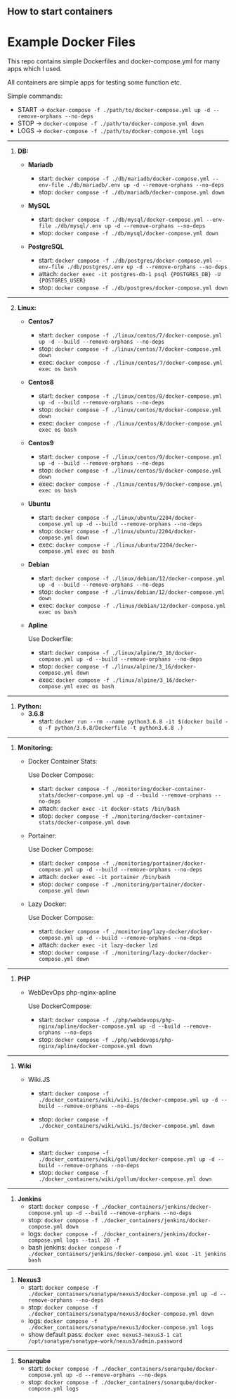 ## How to start containers

# Example Docker Files

This repo contains simple Dockerfiles and docker-compose.yml for many apps which I used. 

All containers are simple apps for testing some function etc.

Simple commands:
- START -> `docker-compose -f ./path/to/docker-compose.yml up -d --remove-orphans --no-deps`
- STOP -> `docker-compose -f ./path/to/docker-compose.yml down`
- LOGS -> `docker-compose -f ./path/to/docker-compose.yml logs`
___
1. __DB:__
    - __Mariadb__
        - start: `docker compose -f ./db/mariadb/docker-compose.yml --env-file ./db/mariadb/.env up -d --remove-orphans --no-deps`
        - stop: `docker compose -f ./db/mariadb/docker-compose.yml down`

    - __MySQL__
        - start: `docker compose -f ./db/mysql/docker-compose.yml --env-file ./db/mysql/.env up -d --remove-orphans --no-deps`
        - stop: `docker compose -f ./db/mysql/docker-compose.yml down`

    - __PostgreSQL__
        - start: `docker compose -f ./db/postgres/docker-compose.yml --env-file ./db/postgres/.env up -d --remove-orphans --no-deps`
        - attach: `docker exec -it postgres-db-1 psql {POSTGRES_DB} -U {POSTGRES_USER}`
        - stop: `docker compose -f ./db/postgres/docker-compose.yml down`
___
2. __Linux:__
    - __Centos7__
        - start: `docker compose -f ./linux/centos/7/docker-compose.yml up -d --build --remove-orphans --no-deps`
        - stop: `docker compose -f ./linux/centos/7/docker-compose.yml down`
        - exec: `docker compose -f ./linux/centos/7/docker-compose.yml exec os bash`

    - __Centos8__
        - start: `docker compose -f ./linux/centos/8/docker-compose.yml up -d --build --remove-orphans --no-deps`
        - stop: `docker compose -f ./linux/centos/8/docker-compose.yml down`
        - exec: `docker compose -f ./linux/centos/8/docker-compose.yml exec os bash`

    - __Centos9__
        - start: `docker compose -f ./linux/centos/9/docker-compose.yml up -d --build --remove-orphans --no-deps`
        - stop: `docker compose -f ./linux/centos/9/docker-compose.yml down`
        - exec: `docker compose -f ./linux/centos/9/docker-compose.yml exec os bash`

    - __Ubuntu__
         
        - start: `docker compose -f ./linux/ubuntu/2204/docker-compose.yml up -d --build --remove-orphans --no-deps`
        - stop: `docker compose -f ./linux/ubuntu/2204/docker-compose.yml down`
        - exec: `docker compose -f ./linux/ubuntu/2204/docker-compose.yml exec os bash`

    - __Debian__

        - start: `docker compose -f ./linux/debian/12/docker-compose.yml up -d --build --remove-orphans --no-deps`
        - stop: `docker compose -f ./linux/debian/12/docker-compose.yml down`
        - exec: `docker compose -f ./linux/debian/12/docker-compose.yml exec os bash`
  
    - __Apline__

        Use Dockerfile:
        - start: `docker compose -f ./linux/alpine/3_16/docker-compose.yml up -d --build --remove-orphans --no-deps`
        - stop: `docker compose -f ./linux/alpine/3_16/docker-compose.yml down`
        - exec: `docker compose -f ./linux/alpine/3_16/docker-compose.yml exec os bash`
  
___
1. __Python:__
    - __3.6.8__
        - start: `docker run --rm --name python3.6.8 -it $(docker build -q -f python/3.6.8/Dockerfile -t python3.6.8 .)`
___
1. __Monitoring:__
    - Docker Container Stats:

        Use Docker Compose:
        - start: `docker compose -f ./monitoring/docker-container-stats/docker-compose.yml up -d --build --remove-orphans --no-deps`
        - attach: `docker exec -it docker-stats /bin/bash`
        - stop: `docker compose -f ./monitoring/docker-container-stats/docker-compose.yml down`
        
    - Portainer:

        Use Docker Compose:
        - start: `docker compose -f ./monitoring/portainer/docker-compose.yml up -d --build --remove-orphans --no-deps`
        - attach: `docker exec -it portainer /bin/bash`
        - stop: `docker compose -f ./monitoring/portainer/docker-compose.yml down`
    
    - Lazy Docker:

        Use Docker Compose:
        - start: `docker compose -f ./monitoring/lazy-docker/docker-compose.yml up -d --build --remove-orphans --no-deps`
        - attach: `docker exec -it lazy-docker lzd`
        - stop: `docker compose -f ./monitoring/lazy-docker/docker-compose.yml down`
___
1. __PHP__
    - WebDevOps php-nginx-apline

        Use DockerCompose:
        - start: `docker compose -f ./php/webdevops/php-nginx/apline/docker-compose.yml up -d --build --remove-orphans --no-deps`
        - stop: `docker compose -f ./php/webdevops/php-nginx/apline/docker-compose.yml down`
___
1. __Wiki__
    - Wiki.JS
        - start: `docker compose -f ./docker_containers/wiki/wiki.js/docker-compose.yml up -d --build --remove-orphans --no-deps`
        
        - stop: `docker compose -f ./docker_containers/wiki/wiki.js/docker-compose.yml down`

    - Gollum
        - start: `docker compose -f ./docker_containers/wiki/gollum/docker-compose.yml up -d --build --remove-orphans --no-deps`
        - stop: `docker compose -f ./docker_containers/wiki/gollum/docker-compose.yml down`
___
1. __Jenkins__
   - start: `docker compose -f ./docker_containers/jenkins/docker-compose.yml up -d --build --remove-orphans --no-deps`
   - stop: `docker compose -f ./docker_containers/jenkins/docker-compose.yml down`
   - logs: `docker compose -f ./docker_containers/jenkins/docker-compose.yml logs --tail 20 -f`
   - bash jenkins: `docker compose -f ./docker_containers/jenkins/docker-compose.yml exec -it jenkins bash`
___

1. __Nexus3__
    - start: `docker compose -f ./docker_containers/sonatype/nexus3/docker-compose.yml up -d --remove-orphans --no-deps`
    - stop: `docker compose -f ./docker_containers/sonatype/nexus3/docker-compose.yml down`
    - logs: `docker compose -f ./docker_containers/sonatype/nexus3/docker-compose.yml logs`
    - show default pass: `docker exec nexus3-nexus3-1 cat /opt/sonatype/sonatype-work/nexus3/admin.password`
___

1. __Sonarqube__
    - start: `docker compose -f ./docker_containers/sonarqube/docker-compose.yml up -d --remove-orphans --no-deps`
    - stop: `docker compose -f ./docker_containers/sonarqube/docker-compose.yml logs`
